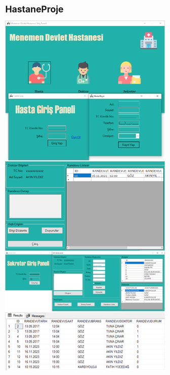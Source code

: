 # HastaneProje

![](https://github.com/Percible/hastane-yonetim-sistemi/blob/master/1.png?raw=true)
![](https://github.com/Percible/hastane-yonetim-sistemi/blob/master/2.png?raw=true)
![](https://github.com/Percible/hastane-yonetim-sistemi/blob/master/3.png?raw=true)
![](https://github.com/Percible/hastane-yonetim-sistemi/blob/master/4.png?raw=true)


